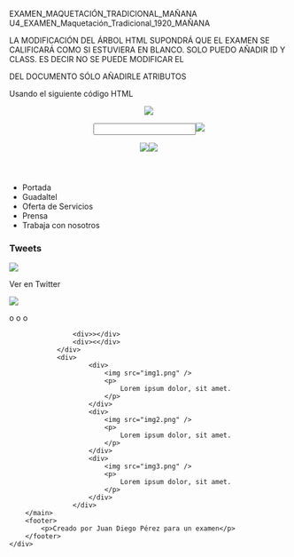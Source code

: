 EXAMEN\_MAQUETACIÓN\_TRADICIONAL\_MAÑANA
U4\_EXAMEN\_Maquetación\_Tradicional\_1920\_MAÑANA

LA MODIFICACIÓN DEL ÁRBOL HTML SUPONDRÁ QUE EL EXAMEN SE CALIFICARÁ COMO
SI ESTUVIERA EN BLANCO. SOLO PUEDO AÑADIR ID Y CLASS. ES DECIR NO SE
PUEDE MODIFICAR EL
<BODY> 
DEL DOCUMENTO SÓLO AÑADIRLE ATRIBUTOS

Usando el siguiente código HTML

<!DOCTYPE html>
<html lang="es">

<head>
    
<meta charset="UTF-8" />
<meta name="viewport" content="width=device-width, initial-scale=1.0" />
<meta http-equiv="X-UA-Compatible" content="ie=edge" />
<title>
Examen Maquetación Tradicional
</title>    
</head>

<body>
    <div>
        <header>
            <div>
                
<img src="logotipo.png" />
</div>
            <aside>
                <p>
<input type="text" /><img src="lupa3.png" />
</p>
                
<img src="china.png" /><img src="iran.png" />
</aside>
        </header>
        
<nav>
<ul>
                <li>
Portada
</li>
                <li>
Guadaltel
</li>
                <li>
Oferta de Servicios
</li>
                <li>
Prensa
</li>
                <li>
Trabaja con nosotros
</li>
            </ul>
        
</nav> <main>
<div>
                <h3>
Tweets
</h3>
                
<img src="tweets.png" />
<p>
Ver en Twitter
</p>
            </div>
            <div>
                <div>
                    
<img src="banner1.png" />
<div>

o o o

</div>

                    <div>></div>
                    <div><</div>
                </div>                 
                <div>
                        <div>
                            <img src="img1.png" />
                            <p>
                                Lorem ipsum dolor, sit amet.
                            </p>
                        </div>
                        <div>
                            <img src="img2.png" />
                            <p>
                                Lorem ipsum dolor, sit amet.
                            </p>
                        </div>
                        <div>
                            <img src="img3.png" />
                            <p>
                                Lorem ipsum dolor, sit amet.
                            </p>
                        </div>                        
                    </div>
        </main>
        <footer>
            <p>Creado por Juan Diego Pérez para un examen</p>
        </footer>
    </div>

</body>
</html>



